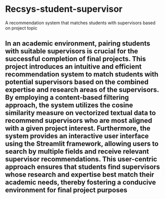 # Recsys-student-supervisor
A recommendation system that matches students with supervisors based on project topic

## In an academic environment, pairing students with suitable supervisors is crucial for the successful completion of final projects. This project introduces an intuitive and efficient recommendation system to match students with potential supervisors based on the combined expertise and research areas of the supervisors. By employing a content-based filtering approach, the system utilizes the cosine similarity measure on vectorized textual data to recommend supervisors who are most aligned with a given project interest. Furthermore, the system provides an interactive user interface using the Streamlit framework, allowing users to search by multiple fields and receive relevant supervisor recommendations. This user-centric approach ensures that students find supervisors whose research and expertise best match their academic needs, thereby fostering a conducive environment for final project purposes
